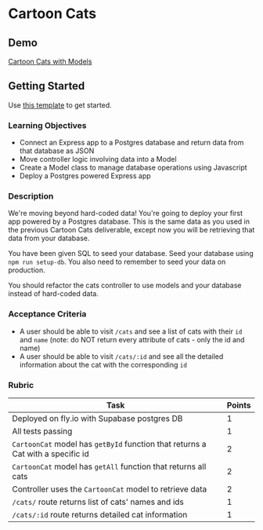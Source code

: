# Cartoon Cats

## Demo

[Cartoon Cats with Models](https://alchemy-cartoon-cats-models.herokuapp.com/)

## Getting Started

Use [this template](https://github.com/alchemycodelab/backend-half-baked-cartoon-cats-with-models) to get started.

### Learning Objectives

- Connect an Express app to a Postgres database and return data from that database as JSON
- Move controller logic involving data into a Model
- Create a Model class to manage database operations using Javascript
- Deploy a Postgres powered Express app

### Description

We're moving beyond hard-coded data! You're going to deploy your first app powered by a Postgres database. This is the same data as you used in the previous Cartoon Cats deliverable, except now you will be retrieving that data from your database.

You have been given SQL to seed your database. Seed your database using `npm run setup-db`. You also need to remember to seed your data on production.

You should refactor the cats controller to use models and your database instead of hard-coded data.

### Acceptance Criteria

- A user should be able to visit `/cats` and see a list of cats with their `id` and `name` (note: do NOT return every attribute of cats - only the id and name)
- A user should be able to visit `/cats/:id` and see all the detailed information about the cat with the corresponding `id`

### Rubric

| Task                                                                            | Points |
| ------------------------------------------------------------------------------- | ------ |
| Deployed on fly.io with Supabase postgres DB                                    | 1      |
| All tests passing                                                               | 1      |
| `CartoonCat` model has `getById` function that returns a Cat with a specific id | 2      |
| `CartoonCat` model has `getAll` function that returns all cats                  | 2      |
| Controller uses the `CartoonCat` model to retrieve data                         | 2      |
| `/cats/` route returns list of cats' names and ids                              | 1      |
| `/cats/:id` route returns detailed cat information                              | 1      |
